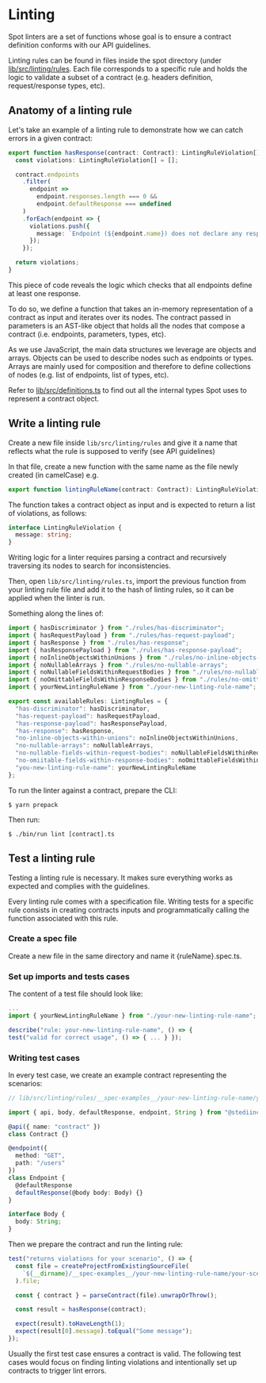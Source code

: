 # Linting

Spot linters are a set of functions whose goal is to ensure a contract definition conforms with our API guidelines.

Linting rules can be found in files inside the spot directory (under [lib/src/linting/rules](/lib/src/linting/rules). Each file corresponds to a specific rule and holds the logic to validate a subset of a contract (e.g. headers definition, request/response types, etc).

## Anatomy of a linting rule

Let's take an example of a linting rule to demonstrate how we can catch errors in a given contract:

```typescript
export function hasResponse(contract: Contract): LintingRuleViolation[] {
  const violations: LintingRuleViolation[] = [];

  contract.endpoints
    .filter(
      endpoint =>
        endpoint.responses.length === 0 &&
        endpoint.defaultResponse === undefined
    )
    .forEach(endpoint => {
      violations.push({
        message: `Endpoint (${endpoint.name}) does not declare any response`
      });
    });

  return violations;
}
```

This piece of code reveals the logic which checks that all endpoints define at least one response.

To do so, we define a function that takes an in-memory representation of a contract as input and iterates over its nodes. The contract passed in parameters is an AST-like object that holds all the nodes that compose a contract (i.e. endpoints, parameters, types, etc).

As we use JavaScript, the main data structures we leverage are objects and arrays. Objects can be used to describe nodes such as endpoints or types. Arrays are mainly used for composition and therefore to define collections of nodes (e.g. list of endpoints, list of types, etc).

Refer to [lib/src/definitions.ts](lib/src/definitions.ts) to find out all the internal types Spot uses to represent a contract object.

## Write a linting rule

Create a new file inside `lib/src/linting/rules` and give it a name that reflects what the rule is supposed to verify (see API guidelines)

In that file, create a new function with the same name as the file newly created (in camelCase) e.g.

```typescript
export function lintingRuleName(contract: Contract): LintingRuleViolation[] { ... }
```

The function takes a contract object as input and is expected to return a list of violations, as follows:

```typescript
interface LintingRuleViolation {
  message: string;
}
```

Writing logic for a linter requires parsing a contract and recursively traversing its nodes to search for inconsistencies.

Then, open `lib/src/linting/rules.ts`, import the previous function from your linting rule file and add it to the hash of linting rules, so it can be applied when the linter is run.

Something along the lines of:

```typescript
import { hasDiscriminator } from "./rules/has-discriminator";
import { hasRequestPayload } from "./rules/has-request-payload";
import { hasResponse } from "./rules/has-response";
import { hasResponsePayload } from "./rules/has-response-payload";
import { noInlineObjectsWithinUnions } from "./rules/no-inline-objects-within-unions";
import { noNullableArrays } from "./rules/no-nullable-arrays";
import { noNullableFieldsWithinRequestBodies } from "./rules/no-nullable-fields-within-request-bodies";
import { noOmittableFieldsWithinResponseBodies } from "./rules/no-omittable-fields-within-response-bodies";
import { yourNewLintingRuleName } from "./your-new-linting-rule-name";

export const availableRules: LintingRules = {
  "has-discriminator": hasDiscriminator,
  "has-request-payload": hasRequestPayload,
  "has-response-payload": hasResponsePayload,
  "has-response": hasResponse,
  "no-inline-objects-within-unions": noInlineObjectsWithinUnions,
  "no-nullable-arrays": noNullableArrays,
  "no-nullable-fields-within-request-bodies": noNullableFieldsWithinRequestBodies,
  "no-omiitable-fields-within-response-bodies": noOmittableFieldsWithinResponseBodies,
  "you-new-linting-rule-name": yourNewLintingRuleName
};
```

To run the linter against a contract, prepare the CLI:

```
$ yarn prepack
```

Then run:

```
$ ./bin/run lint [contract].ts
```

## Test a linting rule

Testing a linting rule is necessary. It makes sure everything works as expected and complies with the guidelines.

Every linting rule comes with a specification file. Writing tests for a specific rule consists in creating contracts inputs and programmatically calling the function associated with this rule.

### Create a spec file

Create a new file in the same directory and name it {ruleName}.spec.ts.

### Set up imports and tests cases

The content of a test file should look like:

```typescript
...
import { yourNewLintingRuleName } from "./your-new-linting-rule-name";

describe("rule: your-new-linting-rule-name", () => {
test("valid for correct usage", () => { ... } });
```

### Writing test cases

In every test case, we create an example contract representing the scenarios:

```typescript
// lib/src/linting/rules/__spec-examples__/your-new-linting-rule-name/your-scenario.ts

import { api, body, defaultResponse, endpoint, String } from "@stediinc/spot";

@api({ name: "contract" })
class Contract {}

@endpoint({
  method: "GET",
  path: "/users"
})
class Endpoint {
  @defaultResponse
  defaultResponse(@body body: Body) {}
}

interface Body {
  body: String;
}
```

Then we prepare the contract and run the linting rule:

```typescript
test("returns violations for your scenario", () => {
  const file = createProjectFromExistingSourceFile(
    `${__dirname}/__spec-examples__/your-new-linting-rule-name/your-scenario.ts`
  ).file;

  const { contract } = parseContract(file).unwrapOrThrow();

  const result = hasResponse(contract);

  expect(result).toHaveLength(1);
  expect(result[0].message).toEqual("Some message");
});
```

Usually the first test case ensures a contract is valid. The following test cases would focus on finding linting violations and intentionally set up contracts to trigger lint errors.
